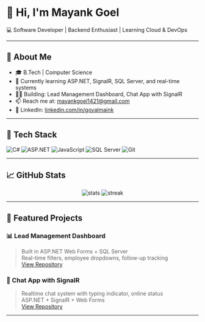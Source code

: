 # 👋 Hi, I'm Mayank Goel

💻 Software Developer | Backend Enthusiast | Learning Cloud & DevOps

---

## 🚀 About Me
- 🎓 B.Tech | Computer Science
- 🌱 Currently learning ASP.NET, SignalR, SQL Server, and real-time systems
- 👨‍💻 Building: Lead Management Dashboard, Chat App with SignalR
- 📫 Reach me at: mayankgoel1421@gmail.com
- 💼 LinkedIn: [linkedin.com/in/goyalmaink](https://linkedin.com/in/goyalmaink)

---

## 🧰 Tech Stack
![C#](https://img.shields.io/badge/C%23-239120?style=flat-square&logo=c-sharp&logoColor=white)
![ASP.NET](https://img.shields.io/badge/ASP.NET-512BD4?style=flat-square&logo=dotnet&logoColor=white)
![JavaScript](https://img.shields.io/badge/JavaScript-F7DF1E?style=flat-square&logo=javascript&logoColor=black)
![SQL Server](https://img.shields.io/badge/SQL%20Server-CC2927?style=flat-square&logo=microsoft-sql-server&logoColor=white)
![Git](https://img.shields.io/badge/Git-F05032?style=flat-square&logo=git&logoColor=white)

---

## 📈 GitHub Stats
<p align="center">
  <img src="https://github-readme-stats.vercel.app/api?username=goyalmaink&show_icons=true&theme=radical" alt="stats" />
  <img src="https://github-readme-streak-stats.herokuapp.com?user=goyalmaink&theme=radical" alt="streak" />
</p>

---

## 🌟 Featured Projects

### 📊 Lead Management Dashboard
> Built in ASP.NET Web Forms + SQL Server  
> Real-time filters, employee dropdowns, follow-up tracking  
> [View Repository](https://github.com/goyalmaink/YourLeadProjectRepo)

### 💬 Chat App with SignalR
> Realtime chat system with typing indicator, online status  
> ASP.NET + SignalR + Web Forms  
> [View Repository](https://github.com/goyalmaink/YourChatAppRepo)

---
